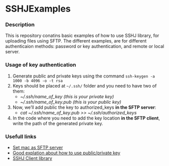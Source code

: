 # SSHJExamples
### Description
This is repository conatins basic examples of how to use SSHJ library, for uploading files using SFTP.
The different examples, are for different authenticaion methods: password or key authentication, and remote or local server.

### Usage of key authentication
1. Generate public and private keys using the command ```ssh-keygen -a 1000 -b 4096 -o -t rsa```
2. Keys should be placed at ```~/.ssh/``` folder and you need to have two of them:
	- *~/.ssh/name_of_key (this is your private key)*
	- *~/.ssh/name_of_key.pub (this is your public key)*
3. Now, we’ll add public the key to authorized_keys **in the SFTP server**:
	- *cat ~/.ssh/name_of_key.pub >> ~/.ssh/authorized_keys*
4. In the code where you need to add the key location **in the SFTP client**, write the path of the generated private key.

### Usefull links
 - [Set mac as SFTP server](https://www.maciverse.com/how-to-turn-on-your-macs-sftp.html)
 - [Good explation about how to use public/private key](https://www.digitalocean.com/community/questions/ssh-server-refused-our-key)
 - [SSHJ Client library](https://www.javadoc.io/doc/com.hierynomus/sshj/0.23.0/net/schmizz/sshj/SSHClient.html)
